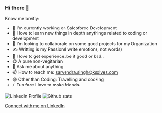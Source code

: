 ### Hi there 👋

Know me breifly:

<!--
**sarvendrasingh/sarvendrasingh** is a ✨ _special_ ✨ repository because its `README.md` (this file) appears on your GitHub profile.
-->

- 🔭 I’m currently working on Salesforce Development
- 🌱 I love to learn new things in depth anythings related to coding or development
- 👯 I’m looking to collaborate on some good projects for my Organization
- ✍️ Writting is my Passion(I write emotions, not words)
- 🤔 I love to get experience..be it good or bad..
- 😋 A pure non-vegitarian
- 💬 Ask me about anything
- 📫 How to reach me: sarvendra.singh@ksolves.com
- 😄 Other than Coding: Travelling and cooking
- ⚡ Fun fact: I love to make friends.


![LinkedIn Profile](https://www.linkedin.com/in/singhsaahab07/?trk=profile-badge&originalSubdomain=in)
![Github stats](https://github-readme-stats.vercel.app/api?username=sarvendraKsolves)

<div class="LI-profile-badge"  data-version="v1" data-size="medium" data-locale="en_US" data-type="vertical" data-theme="dark" data-vanity="singhsaahab07"><a class="LI-simple-link" href='https://in.linkedin.com/in/singhsaahab07?trk=profile-badge'>Connect with me on LinkedIn</a></div>




